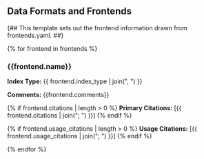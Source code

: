 ## Data Formats and Frontends

{##
This template sets out the frontend information drawn from frontends.yaml.
##}

{% for frontend in frontends %}

### {{frontend.name}}

**Index Type:** {{ frontend.index_type | join(", ") }}

**Comments:** {{frontend.comments}}

{% if frontend.citations | length > 0 %}
**Primary Citations:** [{{ frontend.citations | join("; ") }}]
{% endif %}

{% if frontend.usage_citations | length > 0 %}
**Usage Citations:** [{{ frontend.usage_citations | join("; ") }}]
{% endif %}

{% endfor %}
